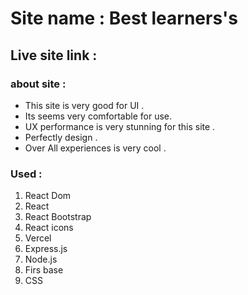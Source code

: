 # Site name : Best learners's

## Live site link :

### about site : 

- This site is very good for UI .
- Its seems very comfortable for use.
- UX performance is very stunning for this site .
- Perfectly design .
- Over All experiences is very cool .

### Used : 
1. React Dom 
2. React 
3. React Bootstrap
4. React icons 
5. Vercel 
6. Express.js
7. Node.js
8. Firs base
9. CSS